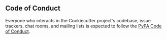 ## Code of Conduct

Everyone who interacts in the Cookiecutter project's codebase, issue trackers, chat rooms, and mailing lists is expected to follow the [PyPA Code of Conduct](https://www.pypa.io/en/latest/code-of-conduct/).
